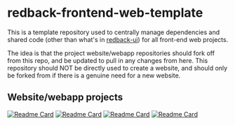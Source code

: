 # redback-frontend-web-template
This is a template repository used to centrally manage dependencies and shared code (other than what's in [redback-ui](https://github.com/Redback-Operations/redback-ui)) for all front-end web projects.

The idea is that the project website/webapp repositories should fork off from this repo, and be updated to pull in any changes from here. This repository should NOT be directly used to create a website, and should only be forked from if there is a genuine need for a new website.

## Website/webapp projects

[![Readme Card](https://github-readme-stats.vercel.app/api/pin/?username=Redback-Operations&repo=redback-smartbike-web)](https://github.com/Redback-Operations/redback-smartbike-web)
[![Readme Card](https://github-readme-stats.vercel.app/api/pin/?username=Redback-Operations&repo=redback-senior-web)](https://github.com/Redback-Operations/redback-senior-web)
[![Readme Card](https://github-readme-stats.vercel.app/api/pin/?username=Redback-Operations&repo=redback-fit-web)](https://github.com/Redback-Operations/redback-fit-web)
[![Readme Card](https://github-readme-stats.vercel.app/api/pin/?username=Redback-Operations&repo=redback-orion-web)](https://github.com/Redback-Operations/redback-orion-web)
